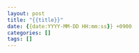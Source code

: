 ```yaml
---
layout: post
title: "{{title}}"
date: {{date:YYYY-MM-DD HH:mm:ss}} +0900
categories: []
tags: []
---
```

